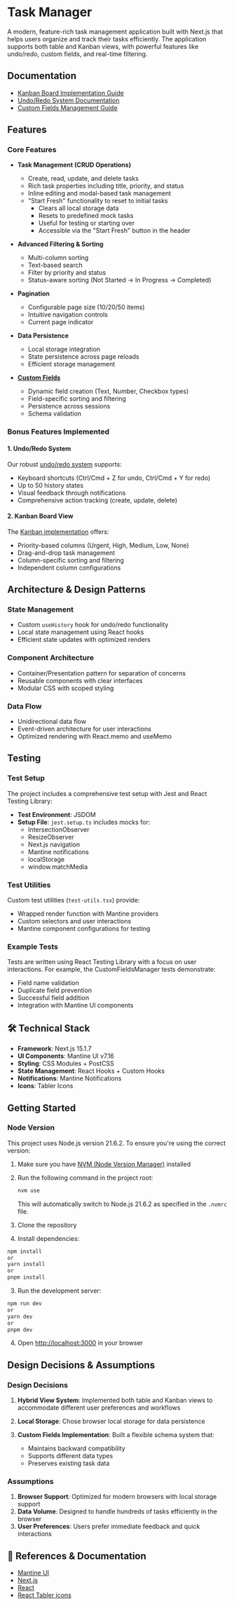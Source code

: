 # Task Manager

A modern, feature-rich task management application built with Next.js that helps users organize and track their tasks efficiently. The application supports both table and Kanban views, with powerful features like undo/redo, custom fields, and real-time filtering.

## Documentation

- [Kanban Board Implementation Guide](docs/KANBAN_FLOW_README.md)
- [Undo/Redo System Documentation](docs/UNDO_REDO_FLOW_README.md)
- [Custom Fields Management Guide](docs/CUSTOM_FIELD_MANAGEMENT_README.md)

## Features

### Core Features

- **Task Management (CRUD Operations)**

  - Create, read, update, and delete tasks
  - Rich task properties including title, priority, and status
  - Inline editing and modal-based task management
  - "Start Fresh" functionality to reset to initial tasks
    - Clears all local storage data
    - Resets to predefined mock tasks
    - Useful for testing or starting over
    - Accessible via the "Start Fresh" button in the header

- **Advanced Filtering & Sorting**

  - Multi-column sorting
  - Text-based search
  - Filter by priority and status
  - Status-aware sorting (Not Started → In Progress → Completed)

- **Pagination**

  - Configurable page size (10/20/50 items)
  - Intuitive navigation controls
  - Current page indicator

- **Data Persistence**

  - Local storage integration
  - State persistence across page reloads
  - Efficient storage management

- **[Custom Fields](docs/CUSTOM_FIELD_MANAGEMENT_README.md)**

  - Dynamic field creation (Text, Number, Checkbox types)
  - Field-specific sorting and filtering
  - Persistence across sessions
  - Schema validation

### Bonus Features Implemented

#### 1. Undo/Redo System

Our robust [undo/redo system](docs/UNDO_REDO_FLOW_README.md) supports:

- Keyboard shortcuts (Ctrl/Cmd + Z for undo, Ctrl/Cmd + Y for redo)
- Up to 50 history states
- Visual feedback through notifications
- Comprehensive action tracking (create, update, delete)

#### 2. Kanban Board View

The [Kanban implementation](docs/KANBAN_FLOW_README.md) offers:

- Priority-based columns (Urgent, High, Medium, Low, None)
- Drag-and-drop task management
- Column-specific sorting and filtering
- Independent column configurations

## Architecture & Design Patterns

### State Management

- Custom `useHistory` hook for undo/redo functionality
- Local state management using React hooks
- Efficient state updates with optimized renders

### Component Architecture

- Container/Presentation pattern for separation of concerns
- Reusable components with clear interfaces
- Modular CSS with scoped styling

### Data Flow

- Unidirectional data flow
- Event-driven architecture for user interactions
- Optimized rendering with React.memo and useMemo

## Testing

### Test Setup

The project includes a comprehensive test setup with Jest and React Testing Library:

- **Test Environment**: JSDOM
- **Setup File**: `jest.setup.ts` includes mocks for:
  - IntersectionObserver
  - ResizeObserver
  - Next.js navigation
  - Mantine notifications
  - localStorage
  - window.matchMedia

### Test Utilities

Custom test utilities (`test-utils.tsx`) provide:

- Wrapped render function with Mantine providers
- Custom selectors and user interactions
- Mantine component configurations for testing

### Example Tests

Tests are written using React Testing Library with a focus on user interactions. For example, the CustomFieldsManager tests demonstrate:

- Field name validation
- Duplicate field prevention
- Successful field addition
- Integration with Mantine UI components

## 🛠 Technical Stack

- **Framework**: Next.js 15.1.7
- **UI Components**: Mantine UI v7.16
- **Styling**: CSS Modules + PostCSS
- **State Management**: React Hooks + Custom Hooks
- **Notifications**: Mantine Notifications
- **Icons**: Tabler Icons

## Getting Started

### Node Version

This project uses Node.js version 21.6.2. To ensure you're using the correct version:

1. Make sure you have [NVM (Node Version Manager)](https://github.com/nvm-sh/nvm) installed
2. Run the following command in the project root:

   ```bash
   nvm use
   ```

   This will automatically switch to Node.js 21.6.2 as specified in the `.nvmrc` file.

3. Clone the repository
4. Install dependencies:

```bash
npm install
or
yarn install
or
pnpm install
```

3. Run the development server:

```bash
npm run dev
or
yarn dev
or
pnpm dev
```

4. Open [http://localhost:3000](http://localhost:3000) in your browser

## Design Decisions & Assumptions

### Design Decisions

1. **Hybrid View System**: Implemented both table and Kanban views to accommodate different user preferences and workflows

2. **Local Storage**: Chose browser local storage for data persistence

3. **Custom Fields Implementation**: Built a flexible schema system that:
   - Maintains backward compatibility
   - Supports different data types
   - Preserves existing task data

### Assumptions

1. **Browser Support**: Optimized for modern browsers with local storage support
2. **Data Volume**: Designed to handle hundreds of tasks efficiently in the browser
3. **User Preferences**: Users prefer immediate feedback and quick interactions

## 📖 References & Documentation

- [Mantine UI](https://mantine.dev/)
- [Next.js](https://nextjs.org/)
- [React](https://react.dev/)
- [React Tabler icons](https://tabler.io/icons)
